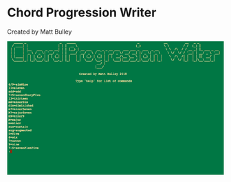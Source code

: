 # Chord Progression Writer
Created by Matt Bulley

![alt text](https://raw.githubusercontent.com/mattbulley/cpw/master/cpw.png)
